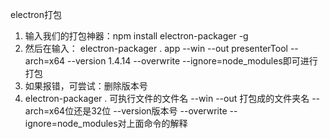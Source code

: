 electron打包

1. 输入我们的打包神器：npm install electron-packager -g
2. 然后在输入： electron-packager . app --win --out presenterTool --arch=x64 --version 1.4.14 --overwrite --ignore=node_modules即可进行打包
3. 如果报错，可尝试：删除版本号
4. electron-packager . 可执行文件的文件名 --win --out 打包成的文件夹名 --arch=x64位还是32位 --version版本号 --overwrite --ignore=node_modules对上面命令的解释